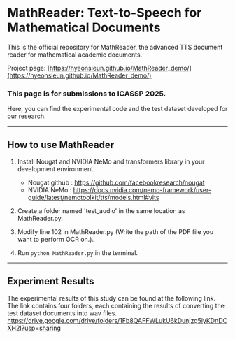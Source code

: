 # MathReader: Text-to-Speech for Mathematical Documents

This is the official repository for MathReader, the advanced TTS document reader for mathematical academic documents.

Project page: [https://hyeonsieun.github.io/MathReader_demo/](https://hyeonsieun.github.io/MathReader_demo/)

### This page is for submissions to ICASSP 2025.

Here, you can find the experimental code and the test dataset developed for our research.

---

## How to use MathReader

1. Install Nougat and NVIDIA NeMo and transformers library in your development environment.
   - Nougat github : https://github.com/facebookresearch/nougat
   - NVIDIA NeMo : https://docs.nvidia.com/nemo-framework/user-guide/latest/nemotoolkit/tts/models.html#vits

2. Create a folder named 'test_audio' in the same location as MathReader.py.

3. Modify line 102 in MathReader.py (Write the path of the PDF file you want to perform OCR on.).

4. Run `python MathReader.py` in the terminal.

---

## Experiment Results

The experimental results of this study can be found at the following link. The link contains four folders, each containing the results of converting the test dataset documents into wav files.
https://drive.google.com/drive/folders/1Fb8QAFFWLukU6kDunjzg5iyKDnDCXH2I?usp=sharing

